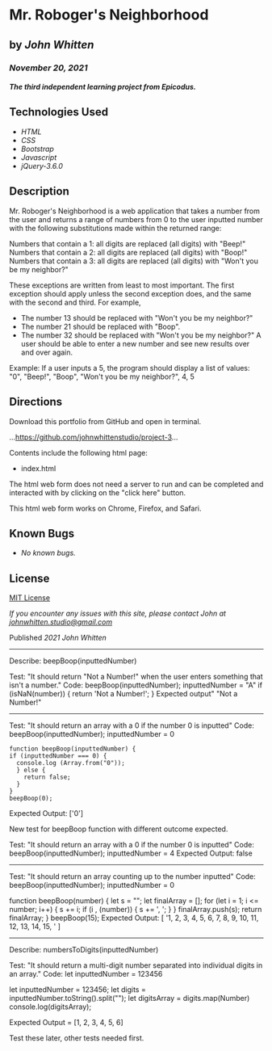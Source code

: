 # Mr. Roboger's Neighborhood

## by _**John Whitten**_

### _November 20, 2021_

#### _The third independent learning project from Epicodus._

## Technologies Used

- _HTML_
- _CSS_
- _Bootstrap_
- _Javascript_
- _jQuery-3.6.0_

## Description

Mr. Roboger's Neighborhood is a web application that takes a number from the user and returns a range of numbers from 0 to the user inputted number with the following substitutions made within the returned range:

Numbers that contain a 1: all digits are replaced (all digits) with "Beep!"
Numbers that contain a 2: all digits are replaced (all digits) with "Boop!"
Numbers that contain a 3: all digits are replaced (all digits) with "Won't you be my neighbor?"

These exceptions are written from least to most important. The first exception should apply unless the second exception does, and the same with the second and third. For example,

- The number 13 should be replaced with "Won't you be my neighbor?"
- The number 21 should be replaced with "Boop".
- The number 32 should be replaced with "Won't you be my neighbor?"
  A user should be able to enter a new number and see new results over and over again.

Example: If a user inputs a 5, the program should display a list of values: "0", "Beep!", "Boop", "Won't you be my neighbor?", 4, 5

## Directions

Download this portfolio from GitHub and open in terminal.

...https://github.com/johnwhittenstudio/project-3...

Contents include the following html page:

- index.html

The html web form does not need a server to run and can be completed and interacted with by clicking on the "click here" button.

This html web form works on Chrome, Firefox, and Safari.

## Known Bugs

- _No known bugs._

## License

[MIT License](https://opensource.org/licenses/MIT)

_If you encounter any issues with this site, please contact John at [johnwhitten.studio@gmail.com](mailto:johnwhitten.studio@gmail.com)_

Published _2021_ _John Whitten_

<!-- Mr. Roboger's Neighborhood

GOAL: Create  -->

---

Describe: beepBoop(inputtedNumber)

Test: "It should return "Not a Number!" when the user enters something that isn't a number."
Code: beepBoop(inputtedNumber);
inputtedNumber = "A"
if (isNaN(number)) {
return 'Not a Number!';
}
Expected output" "Not a Number!"

<!-- Test Passed! -->

---

Test: "It should return an array with a 0 if the number 0 is inputted"
Code: beepBoop(inputtedNumber);
inputtedNumber = 0

    function beepBoop(inputtedNumber) {
    if (inputtedNumber === 0) {
      console.log (Array.from("0"));
      } else {
        return false;
      }
    }
    beepBoop(0);

Expected Output: ['0']

<!-- Test Passed! -->

New test for beepBoop function with different outcome expected.

Test: "It should return an array with a 0 if the number 0 is inputted"
Code: beepBoop(inputtedNumber);
inputtedNumber = 4
Expected Output: false

<!-- Test Passed! -->

---

Test: "It should return an array counting up to the number inputted"
Code: beepBoop(inputtedNumber);
inputtedNumber = 0

function beepBoop(number) {
let s = "";
let finalArray = [];
for (let i = 1; i <= number; i++) {
s += i;
if (i , (number)) {
s += ', ';
}
}
finalArray.push(s);
return finalArray;
}
beepBoop(15);
Expected Output: [ '1, 2, 3, 4, 5, 6, 7, 8, 9, 10, 11, 12, 13, 14, 15, ' ]

<!-- Test Passed! -->

---

Describe: numbersToDigits(inputtedNumber)

Test: "It should return a multi-digit number separated into individual digits in an array."
Code:
let inputtedNumber = 123456

let inputtedNumber = 123456;
let digits = inputtedNumber.toString().split("");
let digitsArray = digits.map(Number)
console.log(digitsArray);

Expected Output = [1, 2, 3, 4, 5, 6]

<!-- Test Passed! -->

Test these later, other tests needed first.

<!-- Test: "It should return "Beep!" when user enters a 1"
Code: beepBoop(inputtedNumber);
inputtedNumber = 1
Expected Output: "BEEP!"

    function beepBoop(inputtedNumber) {
      if (inputtedNumber === 1) {
        console.log "Beep!";
      } else {
        return false;
      }
    }
    beepBoop(1);
<!-- Test Passed! -->

<!-- Test: "It should return "Beep!" when user enters a number with more than one 1"
Code: beepBoop(theArgument);
theArgument = 11
Expected Output: "BEEP!"

    function beepBoop(inputtedNumber, String) {
      if (inputtedNumber === 1) {
        console.log "Beep!";
      } else {
        return false;
      }
    }
    beepBoop(1); -->
